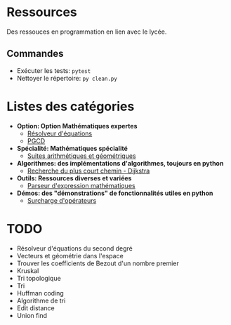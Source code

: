 # Ressources
Des ressouces en programmation en lien avec le lycée.

## Commandes
- Exécuter les tests: `pytest`
- Nettoyer le répertoire: `py clean.py`

# Listes des catégories
- **Option: Option Mathématiques expertes**
  - [Résolveur d'équations](/option/equation.py)
  - [PGCD](/option/pgcd.py)
- **Spécialité: Mathématiques spécialité**
  - [Suites arithmétiques et géométriques](/specialite/suites.py)
- **Algorithmes: des implémentations d'algorithmes, toujours en python**
  - [Recherche du plus court chemin - Dijkstra](/algorithms/dijkstra.py)
- **Outils: Ressources diverses et variées**
  - [Parseur d'expression mathématiques](/outils/parseur.py)
- **Démos: des "démonstrations" de fonctionnalités utiles en python**
  - [Surcharge d'opérateurs](/demos/operators.py)

# TODO
- Résolveur d'équations du second degré
- Vecteurs et géométrie dans l'espace
- Trouver les coefficients de Bezout d'un nombre premier
- Kruskal
- Tri topologique
- Tri
- Huffman coding
- Algorithme de tri
- Edit distance
- Union find